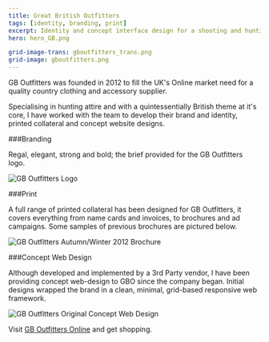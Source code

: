```yaml
---
title: Great British Outfitters
tags: [identity, branding, print]
excerpt: Identity and concept interface design for a shooting and hunting attire specialist.
hero: hero_GB.png

grid-image-trans: gboutfitters_trans.png
grid-image: gboutfitters.png
---
```


GB Outfitters was founded in 2012 to fill the UK's Online market need for a quality country clothing and accessory supplier.

Specialising in hunting attire and with a quintessentially British theme at it's core, I have worked with the team to develop their brand and identity, printed collateral and concept website designs.

###Branding

Regal, elegant, strong and bold; the brief provided for the GB Outfitters logo.

![GB Outfitters Logo](portfolio_img/gboutfitters/gb-identity.jpg)

###Print

A full range of printed collateral has been designed for GB Outfitters, it covers everything from name cards and invoices, to brochures and ad campaigns. Some samples of previous brochures are pictured below.

![GB Outfitters Autumn/Winter 2012 Brochure](portfolio_img/gboutfitters/gb-brochure.jpg)

###Concept Web Design

Although developed and implemented by a 3rd Party vendor, I have been providing concept web-design to GBO since the company began. Initial designs wrapped the brand in a clean, minimal, grid-based responsive web framework.

![GB Outfitters Original Concept Web Design](portfolio_img/gboutfitters/gb-concept-01.jpg)

Visit [GB Outfitters Online](http://www.gboutfitters.co.uk/) and get shopping.